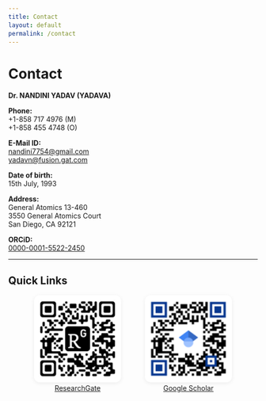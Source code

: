 ```yaml
---
title: Contact
layout: default
permalink: /contact
---
```


# Contact

**Dr. NANDINI YADAV (YADAVA)**  

**Phone:**  
+1-858 717 4976 (M)  
+1-858 455 4748 (O)  

**E-Mail ID:**  
[nandini7754@gmail.com](mailto:nandini7754@gmail.com)  
[yadavn@fusion.gat.com](mailto:yadavn@fusion.gat.com)  

**Date of birth:**  
15th July, 1993  

**Address:**  
General Atomics 13-460  
3550 General Atomics Court  
San Diego, CA 92121  

**ORCiD:**  
[0000-0001-5522-2450](https://orcid.org/0000-0001-5522-2450)

---

## Quick Links

<div style="display: flex; justify-content: center; gap: 48px; flex-wrap: wrap;">
  <div style="text-align: center;">
    <img src="/assets/image/qr_researchgate.png" alt="ResearchGate QR" style="width: 160px; height: 160px; object-fit: contain; background: #fff; padding: 8px; border-radius: 12px; box-shadow: 0 2px 8px rgba(0,0,0,0.07);" />
    <br/>
    <a href="https://www.researchgate.net/">ResearchGate</a>
  </div>
  <div style="text-align: center;">
    <img src="/assets/image/qr_scholar.png" alt="Google Scholar QR" style="width: 160px; height: 160px; object-fit: contain; background: #fff; padding: 8px; border-radius: 12px; box-shadow: 0 2px 8px rgba(0,0,0,0.07);" />
    <br/>
    <a href="https://scholar.google.com/">Google Scholar</a>
  </div>
</div>
